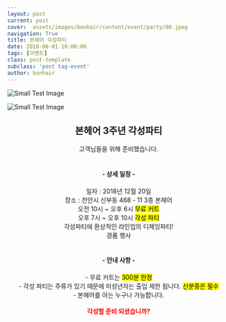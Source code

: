 ```yaml
---
layout: post
current: post
cover:  assets/images/bonhair/content/event/party/00.jpeg
navigation: True
title: 본헤어 각성파티
date: 2018-06-01 10:00:00
tags: [이벤트]
class: post-template
subclass: 'post tag-event'
author: bonhair
---
```

<p><img src="{{ site.baseurl }}assets/images/bonhair/content/event/party/01.jpeg" alt="Small Test Image" /></p>
<p><img src="{{ site.baseurl }}assets/images/bonhair/content/event/party/02.jpeg" alt="Small Test Image" /></p>

<center><h2 id="textlevelsemantics">본헤어 3주년 각성파티</h2></center>
<center>고객님들을 위해 준비했습니다.</center>
<br>
<center><h4>&nbsp;-&nbsp;상세 일정&nbsp;-&nbsp;</h4></center>
<center>일자 : 2018년 12월 20일</center>
<center>장소 : 천안시 신부동 468 - 11 3층 본헤어</center>
<center>오전 10시 ~ 오후 6시 <mark>무료 커트</mark></center>
<center>오후 7시 ~ 오후 10시 <mark>각성 파티</mark></center>
<center>각성파티에 환상적인 라인업의 디제잉파티!</center>
<center>경품 행사</center>

<br>
<center><h4>&nbsp;-&nbsp;안내 사항&nbsp;-&nbsp;</h4></center>
<center>
- 무료 커트는 <mark>300분 한정</mark><br>
- 각성 파티는 주류가 있기 때문에 미성년자는 출입 제한 됩니다. <mark>신분증은 필수</mark><br>
- 본헤어를 아는 누구나 가능합니다.<br><br>
<span style="color:red; font-weight: bold">각성할 준비 되셨습니까?</span>
</center>


